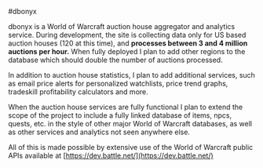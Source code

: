 #dbonyx

dbonyx is a World of Warcraft auction house aggregator and analytics service. During development, the site is collecting data only for US based auction houses (120 at this time), and **processes between 3 and 4 million auctions per hour.** When fully deployed I plan to add other regions to the database which should double the number of auctions processed.

In addition to auction house statistics, I plan to add additional services, such as email price alerts for personalized watchlists, price trend graphs, tradeskill profitability calculators and more.

When the auction house services are fully functional I plan to extend the scope of the project to include a fully linked database of items, npcs, quests, etc. in the style of other major World of Warcraft databases, as well as other services and analytics not seen anywhere else.

All of this is made possible by extensive use of the World of Warcraft public APIs available at [https://dev.battle.net/](https://dev.battle.net/)